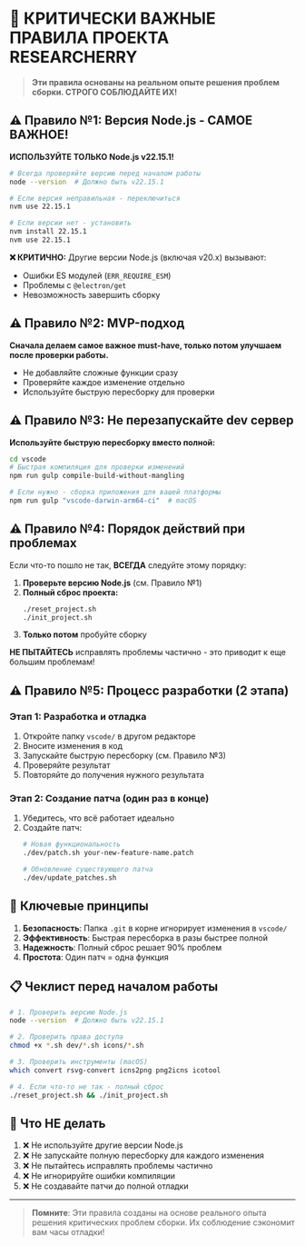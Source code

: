 # 🚨 КРИТИЧЕСКИ ВАЖНЫЕ ПРАВИЛА ПРОЕКТА RESEARCHERRY

> **Эти правила основаны на реальном опыте решения проблем сборки. СТРОГО СОБЛЮДАЙТЕ ИХ!**

## ⚠️ Правило №1: Версия Node.js - САМОЕ ВАЖНОЕ!

**ИСПОЛЬЗУЙТЕ ТОЛЬКО Node.js v22.15.1!**

```bash
# Всегда проверяйте версию перед началом работы
node --version  # Должно быть v22.15.1

# Если версия неправильная - переключиться
nvm use 22.15.1

# Если версии нет - установить
nvm install 22.15.1
nvm use 22.15.1
```

**❌ КРИТИЧНО:** Другие версии Node.js (включая v20.x) вызывают:
- Ошибки ES модулей (`ERR_REQUIRE_ESM`)
- Проблемы с `@electron/get`
- Невозможность завершить сборку

## ⚠️ Правило №2: MVP-подход

**Сначала делаем самое важное must-have, только потом улучшаем после проверки работы.**

- Не добавляйте сложные функции сразу
- Проверяйте каждое изменение отдельно
- Используйте быструю пересборку для проверки

## ⚠️ Правило №3: Не перезапускайте dev сервер

**Используйте быструю пересборку вместо полной:**

```bash
cd vscode
# Быстрая компиляция для проверки изменений
npm run gulp compile-build-without-mangling

# Если нужно - сборка приложения для вашей платформы
npm run gulp "vscode-darwin-arm64-ci"  # macOS
```

## ⚠️ Правило №4: Порядок действий при проблемах

Если что-то пошло не так, **ВСЕГДА** следуйте этому порядку:

1. **Проверьте версию Node.js** (см. Правило №1)
2. **Полный сброс проекта:**
   ```bash
   ./reset_project.sh
   ./init_project.sh
   ```
3. **Только потом** пробуйте сборку

**НЕ ПЫТАЙТЕСЬ** исправлять проблемы частично - это приводит к еще большим проблемам!

## ⚠️ Правило №5: Процесс разработки (2 этапа)

### Этап 1: Разработка и отладка
1. Откройте папку `vscode/` в другом редакторе
2. Вносите изменения в код
3. Запускайте быструю пересборку (см. Правило №3)
4. Проверяйте результат
5. Повторяйте до получения нужного результата

### Этап 2: Создание патча (один раз в конце)
1. Убедитесь, что всё работает идеально
2. Создайте патч:
   ```bash
   # Новая функциональность
   ./dev/patch.sh your-new-feature-name.patch
   
   # Обновление существующего патча
   ./dev/update_patches.sh
   ```

## 🎯 Ключевые принципы

1. **Безопасность**: Папка `.git` в корне игнорирует изменения в `vscode/`
2. **Эффективность**: Быстрая пересборка в разы быстрее полной
3. **Надежность**: Полный сброс решает 90% проблем
4. **Простота**: Один патч = одна функция

## 📋 Чеклист перед началом работы

```bash
# 1. Проверить версию Node.js
node --version  # Должно быть v22.15.1

# 2. Проверить права доступа
chmod +x *.sh dev/*.sh icons/*.sh

# 3. Проверить инструменты (macOS)
which convert rsvg-convert icns2png png2icns icotool

# 4. Если что-то не так - полный сброс
./reset_project.sh && ./init_project.sh
```

## 🚫 Что НЕ делать

1. ❌ Не используйте другие версии Node.js
2. ❌ Не запускайте полную пересборку для каждого изменения
3. ❌ Не пытайтесь исправлять проблемы частично
4. ❌ Не игнорируйте ошибки компиляции
5. ❌ Не создавайте патчи до полной отладки

---

> **Помните**: Эти правила созданы на основе реального опыта решения критических проблем сборки. Их соблюдение сэкономит вам часы отладки!
